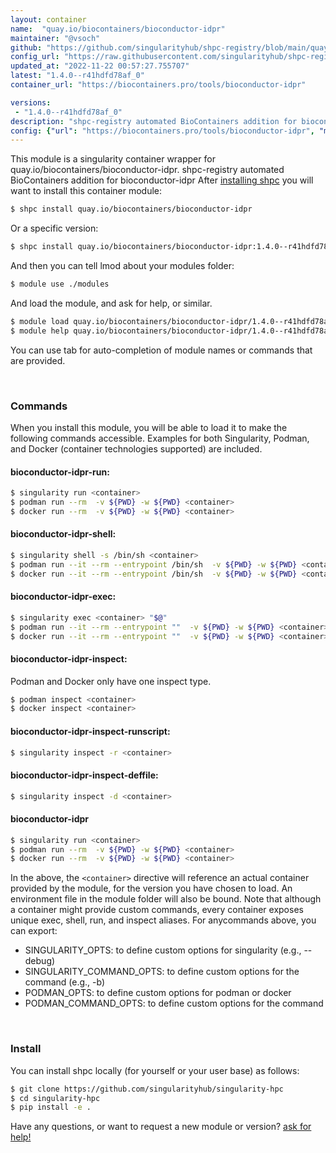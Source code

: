 ```yaml
---
layout: container
name:  "quay.io/biocontainers/bioconductor-idpr"
maintainer: "@vsoch"
github: "https://github.com/singularityhub/shpc-registry/blob/main/quay.io/biocontainers/bioconductor-idpr/container.yaml"
config_url: "https://raw.githubusercontent.com/singularityhub/shpc-registry/main/quay.io/biocontainers/bioconductor-idpr/container.yaml"
updated_at: "2022-11-22 00:57:27.755707"
latest: "1.4.0--r41hdfd78af_0"
container_url: "https://biocontainers.pro/tools/bioconductor-idpr"

versions:
 - "1.4.0--r41hdfd78af_0"
description: "shpc-registry automated BioContainers addition for bioconductor-idpr"
config: {"url": "https://biocontainers.pro/tools/bioconductor-idpr", "maintainer": "@vsoch", "description": "shpc-registry automated BioContainers addition for bioconductor-idpr", "latest": {"1.4.0--r41hdfd78af_0": "sha256:1494c418e3969e247c479f7762d351d129dce498ed614182bb2f94034565f657"}, "tags": {"1.4.0--r41hdfd78af_0": "sha256:1494c418e3969e247c479f7762d351d129dce498ed614182bb2f94034565f657"}, "docker": "quay.io/biocontainers/bioconductor-idpr"}
---
```


This module is a singularity container wrapper for quay.io/biocontainers/bioconductor-idpr.
shpc-registry automated BioContainers addition for bioconductor-idpr
After [installing shpc](#install) you will want to install this container module:


```bash
$ shpc install quay.io/biocontainers/bioconductor-idpr
```

Or a specific version:

```bash
$ shpc install quay.io/biocontainers/bioconductor-idpr:1.4.0--r41hdfd78af_0
```

And then you can tell lmod about your modules folder:

```bash
$ module use ./modules
```

And load the module, and ask for help, or similar.

```bash
$ module load quay.io/biocontainers/bioconductor-idpr/1.4.0--r41hdfd78af_0
$ module help quay.io/biocontainers/bioconductor-idpr/1.4.0--r41hdfd78af_0
```

You can use tab for auto-completion of module names or commands that are provided.

<br>

### Commands

When you install this module, you will be able to load it to make the following commands accessible.
Examples for both Singularity, Podman, and Docker (container technologies supported) are included.

#### bioconductor-idpr-run:

```bash
$ singularity run <container>
$ podman run --rm  -v ${PWD} -w ${PWD} <container>
$ docker run --rm  -v ${PWD} -w ${PWD} <container>
```

#### bioconductor-idpr-shell:

```bash
$ singularity shell -s /bin/sh <container>
$ podman run --it --rm --entrypoint /bin/sh  -v ${PWD} -w ${PWD} <container>
$ docker run --it --rm --entrypoint /bin/sh  -v ${PWD} -w ${PWD} <container>
```

#### bioconductor-idpr-exec:

```bash
$ singularity exec <container> "$@"
$ podman run --it --rm --entrypoint ""  -v ${PWD} -w ${PWD} <container> "$@"
$ docker run --it --rm --entrypoint ""  -v ${PWD} -w ${PWD} <container> "$@"
```

#### bioconductor-idpr-inspect:

Podman and Docker only have one inspect type.

```bash
$ podman inspect <container>
$ docker inspect <container>
```

#### bioconductor-idpr-inspect-runscript:

```bash
$ singularity inspect -r <container>
```

#### bioconductor-idpr-inspect-deffile:

```bash
$ singularity inspect -d <container>
```



#### bioconductor-idpr

```bash
$ singularity run <container>
$ podman run --rm  -v ${PWD} -w ${PWD} <container>
$ docker run --rm  -v ${PWD} -w ${PWD} <container>
```


In the above, the `<container>` directive will reference an actual container provided
by the module, for the version you have chosen to load. An environment file in the
module folder will also be bound. Note that although a container
might provide custom commands, every container exposes unique exec, shell, run, and
inspect aliases. For anycommands above, you can export:

 - SINGULARITY_OPTS: to define custom options for singularity (e.g., --debug)
 - SINGULARITY_COMMAND_OPTS: to define custom options for the command (e.g., -b)
 - PODMAN_OPTS: to define custom options for podman or docker
 - PODMAN_COMMAND_OPTS: to define custom options for the command

<br>

### Install

You can install shpc locally (for yourself or your user base) as follows:

```bash
$ git clone https://github.com/singularityhub/singularity-hpc
$ cd singularity-hpc
$ pip install -e .
```

Have any questions, or want to request a new module or version? [ask for help!](https://github.com/singularityhub/singularity-hpc/issues)